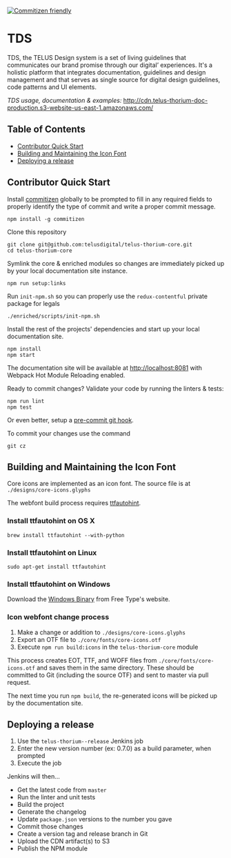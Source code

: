 [![Commitizen friendly](https://img.shields.io/badge/commitizen-friendly-brightgreen.svg)](http://commitizen.github.io/cz-cli/)


# TDS

TDS, the TELUS Design system is a set of living guidelines that communicates our brand promise through our digital’ experiences. It's a holistic platform that integrates documentation, guidelines and design management and that serves as single source for digital design guidelines, code patterns and UI elements.

*TDS usage, documentation & examples:* http://cdn.telus-thorium-doc-production.s3-website-us-east-1.amazonaws.com/


## Table of Contents

* [Contributor Quick Start](#contributor-quick-start)
* [Building and Maintaining the Icon Font](#building-and-maintaining-the-icon-font)
* [Deploying a release](#deploying-a-release)


## Contributor Quick Start

Install [commitizen](https://github.com/commitizen/cz-cli) globally to be prompted to fill in any required fields to properly identify the type of commit and write a proper commit message.

    npm install -g commitizen

Clone this repository

    git clone git@github.com:telusdigital/telus-thorium-core.git
    cd telus-thorium-core

Symlink the core & enriched modules so changes are immediately picked up by your local documentation site instance.
    
    npm run setup:links
    
Run `init-npm.sh` so you can properly use the `redux-contentful` private package for legals
    
    ./enriched/scripts/init-npm.sh

Install the rest of the projects' dependencies and start up your local documentation site.

    npm install
    npm start

The documentation site will be available at [http://localhost:8081](http://localhost:8081) with Webpack Hot Module Reloading enabled.

Ready to commit changes? Validate your code by running the linters & tests:

    npm run lint
    npm test

Or even better, setup a [pre-commit git hook](https://github.com/telusdigital/telus-thorium-core/wiki/pre-commit-hook-for-linting).

To commit your changes use the command

    git cz

## Building and Maintaining the Icon Font

Core icons are implemented as an icon font. The source file is at `./designs/core-icons.glyphs`

The webfont build process requires [ttfautohint](https://www.freetype.org/ttfautohint/#download).

### Install ttfautohint on OS X

    brew install ttfautohint --with-python

### Install ttfautohint on Linux

    sudo apt-get install ttfautohint

### Install ttfautohint on Windows

Download the [Windows Binary](https://www.freetype.org/ttfautohint/#download) from Free Type's website.

### Icon webfont change process

1. Make a change or addition to `./designs/core-icons.glyphs`
2. Export an OTF file to `./core/fonts/core-icons.otf`
3. Execute `npm run build:icons` in the `telus-thorium-core` module

This process creates EOT, TTF, and WOFF files from `./core/fonts/core-icons.otf` and saves them in the same directory. These should be committed to Git (including the source OTF) and sent to master via pull request.

The next time you run `npm build`, the re-generated icons will be picked up by the documentation site.

## Deploying a release

1. Use the `telus-thorium--release` Jenkins job
2. Enter the new version number (ex: 0.7.0) as a build parameter, when prompted
3. Execute the job

Jenkins will then...

* Get the latest code from `master`
* Run the linter and unit tests
* Build the project
* Generate the changelog
* Update `package.json` versions to the number you gave
* Commit those changes
* Create a version tag and release branch in Git
* Upload the CDN artifact(s) to S3
* Publish the NPM module
